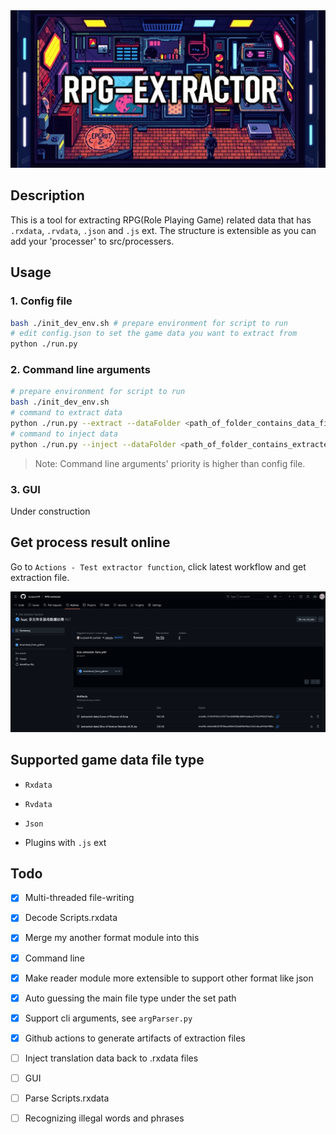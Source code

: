 <div align="center">
    <img src="assets/banner.jpg" width=600px>
</div>

## Description

This is a tool for extracting RPG(Role Playing Game) related data that has `.rxdata`, `.rvdata`, `.json` and `.js` ext.
The structure is extensible as you can add your 'processer' to src/processers.

## Usage

### 1. Config file

```bash
bash ./init_dev_env.sh # prepare environment for script to run
# edit config.json to set the game data you want to extract from
python ./run.py
```

### 2. Command line arguments

```bash
# prepare environment for script to run
bash ./init_dev_env.sh
# command to extract data
python ./run.py --extract --dataFolder <path_of_folder_contains_data_file> --outputFolder <destination_the_extraction_files_will_put> --title [just_write_your_games_title] --format
# command to inject data
python ./run.py --inject --dataFolder <path_of_folder_contains_extracted_data_file> --outputFolder <destination_the_injection_files_will_put> --trFolder <path_of_folder_contains_translated_data_file> --title [just_write_your_games_title]
```

> Note: Command line arguments' priority is higher than config file.

### 3. GUI

Under construction

## Get process result online

Go to `Actions - Test extractor function`, click latest workflow and get extraction file.

![github_actions_workflow_artifacts](assets/github_actions_workflow_artifacts.png)

## Supported game data file type

- `Rxdata`

- `Rvdata`

- `Json`

- Plugins with `.js` ext

## Todo

- [x] Multi-threaded file-writing

- [x] Decode Scripts.rxdata

- [x] Merge my another format module into this

- [x] Command line

- [x] Make reader module more extensible to support other format like json

- [x] Auto guessing the main file type under the set path

- [x] Support cli arguments, see `argParser.py`

- [x] Github actions to generate artifacts of extraction files

- [ ] Inject translation data back to .rxdata files

- [ ] GUI

- [ ] Parse Scripts.rxdata

- [ ] Recognizing illegal words and phrases
